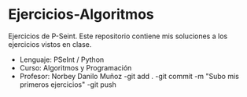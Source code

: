# Ejercicios-Algoritmos
Ejercicios de P-Seint. Este repositorio contiene mis soluciones a los ejercicios vistos en clase.
- Lenguaje: PSeInt / Python
- Curso: Algoritmos y Programación
- Profesor: Norbey Danilo Muñoz
-git add .
-git commit -m "Subo mis primeros ejercicios"
-git push
